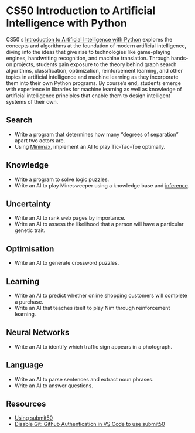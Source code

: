 # CS50 Introduction to Artificial Intelligence with Python

CS50's [Introduction to Artificial Intelligence with Python](https://cs50.harvard.edu/ai/2020/) explores the concepts and algorithms at the foundation of modern artificial intelligence, diving into the ideas that give rise to technologies like game-playing engines, handwriting recognition, and machine translation. Through hands-on projects, students gain exposure to the theory behind graph search algorithms, classification, optimization, reinforcement learning, and other topics in artificial intelligence and machine learning as they incorporate them into their own Python programs. By course’s end, students emerge with experience in libraries for machine learning as well as knowledge of artificial intelligence principles that enable them to design intelligent systems of their own.

## Search

* Write a program that determines how many “degrees of separation” apart two actors are.
* Using [Minimax](https://en.wikipedia.org/wiki/Minimax), implement an AI to play Tic-Tac-Toe optimally.

## Knowledge

* Write a program to solve logic puzzles.
* Write an AI to play Minesweeper using a knowledge base and [inference](https://www.youtube.com/watch?v=88kjwrlc8So&t=183s).

## Uncertainty

* Write an AI to rank web pages by importance.
* Write an AI to assess the likelihood that a person will have a particular genetic trait.

## Optimisation

* Write an AI to generate crossword puzzles.

## Learning

* Write an AI to predict whether online shopping customers will complete a purchase.
* Write an AI that teaches itself to play Nim through reinforcement learning.

## Neural Networks

* Write an AI to identify which traffic sign appears in a photograph.

## Language

* Write an AI to parse sentences and extract noun phrases.
* Write an AI to answer questions.

## Resources

* [Using submit50](https://github.com/cs50/submit50/issues/196)
* [Disable Git: Github Authentication in VS Code to use submit50](https://cs50.stackexchange.com/questions/37360/using-submit50-on-vscode)
